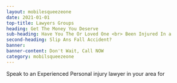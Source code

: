 ```yaml
---
layout: mobilesqueezeone
date: 2021-01-01
top-title: Lawyers Groups
heading: Get The Money You Deserve
sub-heading: Have You The Or Loved One <br> Been Injured In a  
second-heading: Slip Ans Fall Accident?
banner: 
banner-content: Don't Wait, Call NOW
category: mobilsqueezeone
---
```


Speak to an Experienced Personal injury lawyer in your area for 